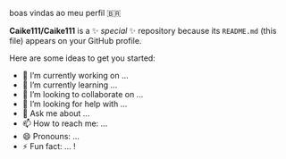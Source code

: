 boas vindas ao meu perfil 🇧🇷


**Caike111/Caike111** is a ✨ _special_ ✨ repository because its `README.md` (this file) appears on your GitHub profile.

Here are some ideas to get you started:

- 🔭 I’m currently working on ...
- 🌱 I’m currently learning ...
- 👯 I’m looking to collaborate on ...
- 🤔 I’m looking for help with ...
- 💬 Ask me about ...
- 📫 How to reach me: ...
- 😄 Pronouns: ...
- ⚡ Fun fact: ...
 ! [](https://media1.tenor.com/m/OHdCF9GjALwAAAAC/pelezera-wiping-mouth.gif)
